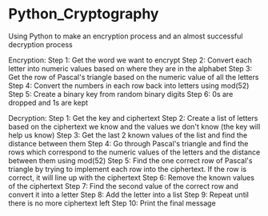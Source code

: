 # Python_Cryptography
Using Python to make an encryption process and an almost successful decryption process

Encryption:
Step 1: Get the word we want to encrypt
Step 2: Convert each letter into numeric values based on where they are in the alphabet
Step 3: Get the row of Pascal's triangle based on the numeric value of all the letters
Step 4: Convert the numbers in each row back into letters using mod(52)
Step 5: Create a binary key from random binary digits
Step 6: 0s are dropped and 1s are kept

Decryption:
Step 1: Get the key and ciphertext
Step 2: Create a list of letters based on the ciphertext we know and the values we don't know (the key will help us know)
Step 3: Get the last 2 known values of the list and find the distance between them
Step 4: Go through Pascal's triangle and find the rows which correspond to the numeric values of the letters and the distance between them using mod(52)
Step 5: Find the one correct row of Pascal's triangle by trying to implement each row into the ciphertext. If the row is correct, it will line up with the ciphertext
Step 6: Remove the known values of the ciphertext
Step 7: Find the second value of the correct row and convert it into a letter
Step 8: Add the letter into a list
Step 9: Repeat until there is no more ciphertext left
Step 10: Print the final message
